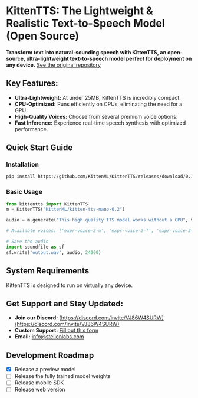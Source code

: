 # KittenTTS: The Lightweight & Realistic Text-to-Speech Model (Open Source)

**Transform text into natural-sounding speech with KittenTTS, an open-source, ultra-lightweight text-to-speech model perfect for deployment on any device.**  [See the original repository](https://github.com/KittenML/KittenTTS)

## Key Features:

*   **Ultra-Lightweight:** At under 25MB, KittenTTS is incredibly compact.
*   **CPU-Optimized:** Runs efficiently on CPUs, eliminating the need for a GPU.
*   **High-Quality Voices:** Choose from several premium voice options.
*   **Fast Inference:** Experience real-time speech synthesis with optimized performance.

## Quick Start Guide

### Installation

```bash
pip install https://github.com/KittenML/KittenTTS/releases/download/0.1/kittentts-0.1.0-py3-none-any.whl
```

### Basic Usage

```python
from kittentts import KittenTTS
m = KittenTTS("KittenML/kitten-tts-nano-0.2")

audio = m.generate("This high quality TTS model works without a GPU", voice='expr-voice-2-f' )

# Available voices: ['expr-voice-2-m', 'expr-voice-2-f', 'expr-voice-3-m', 'expr-voice-3-f', 'expr-voice-4-m', 'expr-voice-4-f', 'expr-voice-5-m', 'expr-voice-5-f']

# Save the audio
import soundfile as sf
sf.write('output.wav', audio, 24000)
```

## System Requirements

KittenTTS is designed to run on virtually any device.

## Get Support and Stay Updated:

*   **Join our Discord:** [https://discord.com/invite/VJ86W4SURW](https://discord.com/invite/VJ86W4SURW)
*   **Custom Support:**  [Fill out this form](https://docs.google.com/forms/d/e/1FAIpQLSc49erSr7jmh3H2yeqH4oZyRRuXm0ROuQdOgWguTzx6SMdUnQ/viewform?usp=preview)
*   **Email:**  info@stellonlabs.com

## Development Roadmap

*   [x] Release a preview model
*   [ ] Release the fully trained model weights
*   [ ] Release mobile SDK
*   [ ] Release web version
